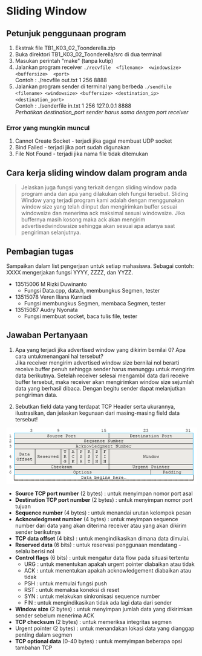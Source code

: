 # Sliding Window
## Petunjuk penggunaan program
1. Ekstrak file TB1_K03_02_Toonderella.zip
2. Buka direktori TB1_K03_02_Toonderella/src di dua terminal
3. Masukan perintah "make" (tanpa kutip)
4. Jalankan program receiver 
	`./recvfile​ ​ <filename>​ ​ <windowsize>​ ​ <buffersize>​ ​ <port>`  
	Contoh : ./recvfile out.txt 1 256 8888
5. Jalankan program sender di terminal yang berbeda
	`./sendfile <filename> <windowsize> <buffersize> <destination_ip> <destination_port>`  
	Contoh : ./senderfile in.txt 1 256 127.0.0.1 8888  
*Perhatikan destination_port sender harus sama dengan port receiver*

### Error yang mungkin muncul
1. Cannot Create Socket - terjadi jika gagal membuat UDP socket
2. Bind Failed - terjadi jika port sudah digunakan
3. File Not Found - terjadi jika nama file tidak ditemukan


## Cara kerja sliding window dalam program anda
> Jelaskan juga fungsi yang terkait dengan sliding window pada program anda dan apa yang dilakukan oleh fungsi tersebut.
Sliding Window yang terjadi program kami adalah dengan menggunakan window size yang telah diinput dan mengirimkan buffer sesuai windowsize dan menerima ack maksimal sesuai windowsize. Jika buffernya masih kosong maka ack akan mengirim advertisedwindowsize sehingga akan sesuai apa adanya saat pengiriman selanjutnya.


## Pembagian tugas
 Sampaikan dalam list pengerjaan untuk setiap mahasiswa. Sebagai contoh: XXXX mengerjakan fungsi YYYY, ZZZZ, dan YYZZ.  
* 13515006 M Rizki Duwinanto
	- Fungsi Data.cpp, data.h, membungkus Segmen, tester
* 13515078 Veren Iliana Kurniadi
	- Fungsi membungkus Segmen, membaca Segmen, tester
* 13515087 Audry Nyonata
	- Fungsi membuat socket, baca tulis file, tester


## Jawaban Pertanyaan
1. Apa yang terjadi jika advertised window yang dikirim bernilai 0? Apa cara untukmenangani hal tersebut?  
	Jika receiver mengirim advertised window size bernilai nol berarti receive buffer penuh sehingga sender harus menunggu untuk mengirim data berikutnya. Setelah receiver selesai mengambil data dari receive buffer tersebut, maka receiver akan mengirimkan window size sejumlah data yang berhasil dibaca. Dengan begitu sender dapat melanjutkan pengiriman data.


2. Sebutkan field data yang terdapat TCP Header serta ukurannya, ilustrasikan, dan jelaskan kegunaan dari masing-masing field data tersebut!

![TCP header](TCPheader.png)

- **Source TCP port number** (2 bytes) : untuk menyimpan nomor port asal
- **Destination TCP port number** (2 bytes) : untuk menyimpan nomor port tujuan
- **Sequence number** (4 bytes) : untuk menandai urutan kelompok pesan
- **Acknowledgment number** (4 bytes) : untuk meyimpan sequence number dari data yang akan diterima receiver atau yang akan dikirim sender berikutnya
- **TCP data offset** (4 bits) : untuk mengindikasikan dimana data dimulai.
- **Reserved data** (6 bits) : untuk reservasi penggunaan mendatang - selalu berisi nol
- **Control flags** (6 bits) : untuk mengatur data flow pada situasi tertentu
	- URG : untuk menentukan apakah urgent pointer diabaikan atau tidak
	- ACK : untuk menentukan apakah acknowledgement diabaikan atau tidak
	- PSH : untuk memulai fungsi push
	- RST : untuk memaksa koneksi di reset
	- SYN : untuk melakukan sinkronisasi sequence number
	- FIN : untuk mengindikasikan tidak ada lagi data dari sender
- **Window size** (2 bytes) : untuk menyimpan jumlah data yang dikirimkan sender sebelum menerima ACK
- **TCP checksum** (2 bytes) : untuk memeriksa integritas segmen
- Urgent pointer (2 bytes) : untuk menandakan lokasi data yang dianggap penting dalam segmen
- **TCP optional data** (0-40 bytes) : untuk memyimpan beberapa opsi tambahan TCP
